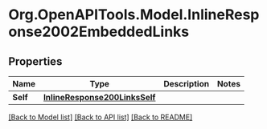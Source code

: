 
# Org.OpenAPITools.Model.InlineResponse2002EmbeddedLinks

## Properties

Name | Type | Description | Notes
------------ | ------------- | ------------- | -------------
**Self** | [**InlineResponse200LinksSelf**](InlineResponse200LinksSelf.md) |  | 

[[Back to Model list]](../README.md#documentation-for-models)
[[Back to API list]](../README.md#documentation-for-api-endpoints)
[[Back to README]](../README.md)

